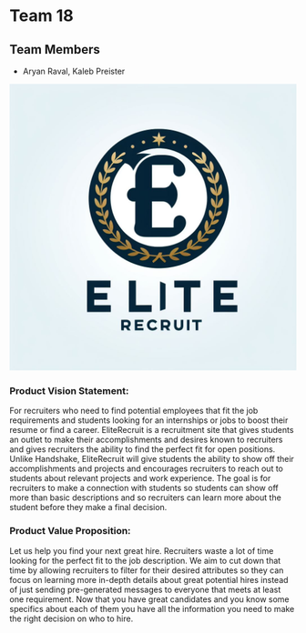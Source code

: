 # Team 18

## Team Members
-  Aryan Raval, Kaleb Preister

![logo](EliteRecruitWhite.jpg "EliteRecruit")

### Product Vision Statement:

For recruiters who need to find potential employees that fit the job requirements and students looking for an internships or jobs to boost their resume or find a career. EliteRecruit is a recruitment site that gives students an outlet to make their accomplishments and desires known to recruiters and gives recruiters the ability to find the perfect fit for open positions. Unlike Handshake, EliteRecruit will give students the ability to show off their accomplishments and projects and encourages recruiters to reach out to students about relevant projects and work experience. The goal is for recruiters to make a connection with students so students can show off more than basic descriptions and so recruiters can learn more about the student before they make a final decision.

### Product Value Proposition:

Let us help you find your next great hire. Recruiters waste a lot of time looking for the perfect fit to the job description. We aim to cut down that time by allowing recruiters to filter for their desired attributes so they can focus on learning more in-depth details about great potential hires instead of just sending pre-generated messages to everyone that meets at least one requirement. Now that you have great candidates and you know some specifics about each of them you have all the information you need to make the right decision on who to hire.
